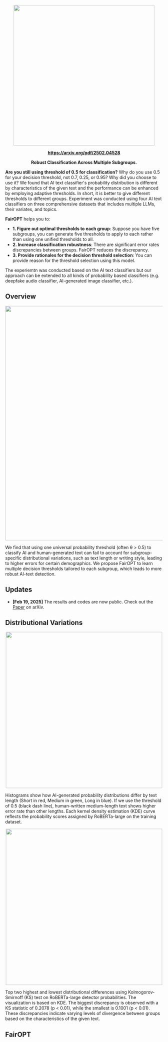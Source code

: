 <p align="center">
  <img src="https://github.com/user-attachments/assets/dfb57123-8d1f-435d-9164-96e17edd1d96" width="450">
</p>

<p align="center">
   <a href="https://arxiv.org/pdf/2502.04528"><b>https://arxiv.org/pdf/2502.04528</b></a>
</p>

<p align="center">
   <b>Robust Classification Across Multiple Subgroups.</b>
</p>

**Are you still using threshold of 0.5 for classification?** Why do you use 0.5 for your decision threshold, not 0.7, 0.25, or 0.95? Why did you choose to use it? We found that AI text classifier's probability distribution is different by characteristics of the given text and the performance can be enhanced by employing adaptive thresholds. In short, it is better to give different thresholds to different groups. Experiment was conducted using four AI text classifiers on three comprehensive datasets that includes multiple LLMs, their variates, and topics.

**FairOPT** helps you to:
* **1. Figure out optimal thresholds to each group**: Suppose you have five subgroups, you can generate five thresholds to apply to each rather than using one unified thresholds to all.
* **2. Increase classification robustness**: There are significant error rates discrepancies between groups. FairOPT reduces the discrepancy.
* **3. Provide rationales for the decision threshold selection**: You can provide reason for the threshold selection using this model.

The experiemtn was conducted based on the AI text classifiers but our approach can be extended to all kinds of probability based classifiers (e.g. deepfake audio classifier, AI-generated image classifier, etc.).

## Overview
<p align="center">
  <img src="https://github.com/user-attachments/assets/0133b828-7251-44ae-abed-1ed1a4312191" width="750">
</p>

We find that using one universal probability threshold (often θ > 0.5) to classify AI and human-generated text can fail to account for subgroup-specific distributional variations, such as text length or writing style, leading to higher errors for certain demographics. We propose FairOPT to learn multiple decision thresholds tailored to each subgroup, which leads to more robust AI-text detection.

## Updates
- **[Feb 19, 2025]** The results and codes are now public. Check out the [Paper](https://arxiv.org/pdf/2502.04528) on arXiv.


## Distributional Variations




<p align="center">
  <img src="https://github.com/user-attachments/assets/b831e207-f323-459f-80a9-785424422e21" width="500">
</p>

Histograms show how AI-generated probability distributions differ by text length (Short in red, Medium in green, Long in blue). If we use the threshold of 0.5 (black dash line), human-written medium-length text shows higher error rate than other lengths. Each kernel density estimation (KDE) curve reflects the probability scores assigned by RoBERTa-large on the training dataset.


<p align="center">
  <img src="https://github.com/user-attachments/assets/08f327b1-3ec9-4cfe-8a52-de057c130776" width="500">
</p>
Top two highest and lowest distributional differences using Kolmogorov-Smirnoff (KS) test on RoBERTa-large detector probabilities. The visualization is based on KDE. The biggest discrepancy is observed with a KS statistic of 0.2078 (p < 0.01), while the smallest is 0.1001 (p < 0.01). These discrepancies indicate varying levels of divergence between groups based on the characteristics of the given text.



## FairOPT






